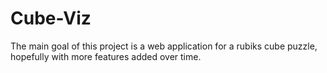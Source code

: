 # Cube-Viz
The main goal of this project is a web application for
a rubiks cube puzzle, hopefully with more features added 
over time.

